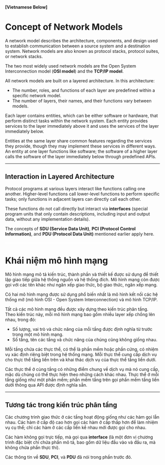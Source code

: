 **[Vietnamese Below]**

# Concept of Network Models

A network model describes the architecture, components, and design used to establish communication between a source system and a destination system. Network models are also known as protocol stacks, protocol suites, or network stacks.

The two most widely used network models are the Open System Interconnection model (**OSI model**) and the **TCP/IP model**.

All network models are built on a layered architecture. In this architecture:
- The number, roles, and functions of each layer are predefined within a specific network model.
- The number of layers, their names, and their functions vary between models.

Each layer contains entities, which can be either software or hardware, that perform distinct tasks within the network system. Each entity provides services to the layer immediately above it and uses the services of the layer immediately below.

Entities at the same layer share common features regarding the services they provide, though they may implement these services in different ways. An entity at one layer functions like software; the software of a higher layer calls the software of the layer immediately below through predefined APIs.

---

## Interaction in Layered Architecture

Protocol programs at various layers interact like functions calling one another. Higher-level functions call lower-level functions to perform specific tasks; only functions in adjacent layers can directly call each other.

These functions do not call directly but interact via **interfaces** (special program units that only contain descriptions, including input and output data, without any implementation details).

The concepts of **SDU (Service Data Unit)**, **PCI (Protocol Control Information)**, and **PDU (Protocol Data Unit)** mentioned earlier apply here.

<div style="border-top: 2px solid white; margin: 20px 0;"></div>

# Khái niệm mô hình mạng

Mô hình mạng mô tả kiến trúc, thành phần và thiết kế được sử dụng để thiết lập giao tiếp giữa hệ thống nguồn và hệ thống đích. Mô hình mạng còn được gọi với các tên khác như ngăn xếp giao thức, bộ giao thức, ngăn xếp mạng.

Có hai mô hình mạng được sử dụng phổ biến nhất là mô hình kết nối các hệ thống mở (mô hình OSI - Open System Interconnection) và mô hình TCP/IP.

Tất cả các mô hình mạng đều được xây dựng theo kiến trúc phân tầng. Theo kiến trúc này, mỗi mô hình mạng bao gồm nhiều layer xếp chồng lên nhau, trong đó:
- Số lượng, vai trò và chức năng của mỗi tầng được định nghĩa từ trước trong một mô hình mạng.
- Số tầng, tên các tầng và chức năng của chúng cũng không giống nhau.

Mỗi tầng chứa các thực thể, có thể là phần mềm hoặc phần cứng, có nhiệm vụ xác định riêng biệt trong hệ thống mạng. Mỗi thực thể cung cấp dịch vụ cho thực thể tầng liền trên và khai thác dịch vụ của thực thể tầng liền dưới.

Các thực thể ở cùng tầng có những điểm chung về dịch vụ mà nó cung cấp, mặc dù chúng có thể thực hiện theo những cách khác nhau. Thực thể ở mỗi tầng giống như một phần mềm; phần mềm tầng trên gọi phần mềm tầng liền dưới thông qua API được định nghĩa sẵn.

---

## Tương tác trong kiến trúc phân tầng

Các chương trình giao thức ở các tầng hoạt động giống như các hàm gọi lẫn nhau. Các hàm ở cấp độ cao hơn gọi các hàm ở cấp thấp hơn để làm nhiệm vụ cụ thể; chỉ các hàm ở các cấp liền kề nhau mới được gọi cho nhau.

Các hàm không gọi trực tiếp, mà gọi qua **interface** (là một đơn vị chương trình đặc biệt chỉ chứa phần mô tả, bao gồm dữ liệu đầu vào và đầu ra, mà không chứa phần thực thi).

Các thông tin về **SDU**, **PCI**, và **PDU** đã nói trong phần trước đó.
